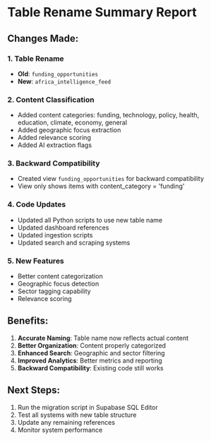 
# Table Rename Summary Report

## Changes Made:

### 1. Table Rename
- **Old**: `funding_opportunities`
- **New**: `africa_intelligence_feed`

### 2. Content Classification
- Added content categories: funding, technology, policy, health, education, climate, economy, general
- Added geographic focus extraction
- Added relevance scoring
- Added AI extraction flags

### 3. Backward Compatibility
- Created view `funding_opportunities` for backward compatibility
- View only shows items with content_category = 'funding'

### 4. Code Updates
- Updated all Python scripts to use new table name
- Updated dashboard references
- Updated ingestion scripts
- Updated search and scraping systems

### 5. New Features
- Better content categorization
- Geographic focus detection
- Sector tagging capability
- Relevance scoring

## Benefits:

1. **Accurate Naming**: Table name now reflects actual content
2. **Better Organization**: Content properly categorized
3. **Enhanced Search**: Geographic and sector filtering
4. **Improved Analytics**: Better metrics and reporting
5. **Backward Compatibility**: Existing code still works

## Next Steps:

1. Run the migration script in Supabase SQL Editor
2. Test all systems with new table structure
3. Update any remaining references
4. Monitor system performance
